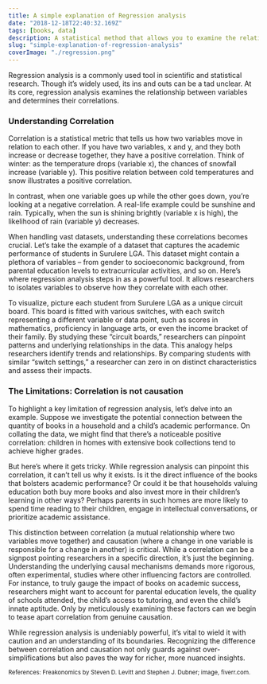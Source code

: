 ```yaml
---
title: A simple explanation of Regression analysis
date: "2018-12-18T22:40:32.169Z"
tags: [books, data]
description: A statistical method that allows you to examine the relationship between two or more variables of interest.
slug: "simple-explanation-of-regression-analysis"
coverImage: "./regression.png"
---
```


Regression analysis is a commonly used tool in scientific and statistical research. Though it’s widely used, its ins and outs can be a tad unclear. At its core, regression analysis examines the relationship between variables and determines their correlations.

### Understanding Correlation

Correlation is a statistical metric that tells us how two variables move in relation to each other. If you have two variables, x and y, and they both increase or decrease together, they have a positive correlation. Think of winter: as the temperature drops (variable x), the chances of snowfall increase (variable y). This positive relation between cold temperatures and snow illustrates a positive correlation.

In contrast, when one variable goes up while the other goes down, you’re looking at a negative correlation. A real-life example could be sunshine and rain. Typically, when the sun is shining brightly (variable x is high), the likelihood of rain (variable y) decreases.

When handling vast datasets, understanding these correlations becomes crucial. Let’s take the example of a dataset that captures the academic performance of students in Surulere LGA. This dataset might contain a plethora of variables – from gender to socioeconomic background, from parental education levels to extracurricular activities, and so on. Here’s where regression analysis steps in as a powerful tool. It allows researchers to isolates variables to observe how they correlate with each other.

To visualize, picture each student from Surulere LGA as a unique circuit board. This board is fitted with various switches, with each switch representing a different variable or data point, such as scores in mathematics, proficiency in language arts, or even the income bracket of their family. By studying these “circuit boards,” researchers can pinpoint patterns and underlying relationships in the data. This analogy helps researchers identify trends and relationships. By comparing students with similar “switch settings,” a researcher can zero in on distinct characteristics and assess their impacts.

### The Limitations: Correlation is not causation

To highlight a key limitation of regression analysis, let’s delve into an example. Suppose we investigate the potential connection between the quantity of books in a household and a child’s academic performance. On collating the data, we might find that there’s a noticeable positive correlation: children in homes with extensive book collections tend to achieve higher grades.

But here’s where it gets tricky. While regression analysis can pinpoint this correlation, it can’t tell us why it exists. Is it the direct influence of the books that bolsters academic performance? Or could it be that households valuing education both buy more books and also invest more in their children’s learning in other ways? Perhaps parents in such homes are more likely to spend time reading to their children, engage in intellectual conversations, or prioritize academic assistance.

This distinction between correlation (a mutual relationship where two variables move together) and causation (where a change in one variable is responsible for a change in another) is critical. While a correlation can be a signpost pointing researchers in a specific direction, it’s just the beginning. Understanding the underlying causal mechanisms demands more rigorous, often experimental, studies where other influencing factors are controlled. For instance, to truly gauge the impact of books on academic success, researchers might want to account for parental education levels, the quality of schools attended, the child’s access to tutoring, and even the child’s innate aptitude. Only by meticulously examining these factors can we begin to tease apart correlation from genuine causation.

While regression analysis is undeniably powerful, it’s vital to wield it with caution and an understanding of its boundaries. Recognizing the difference between correlation and causation not only guards against over-simplifications but also paves the way for richer, more nuanced insights.

<small>References: Freakonomics by Steven D. Levitt and Stephen J. Dubner; image, fiverr.com.</small>
